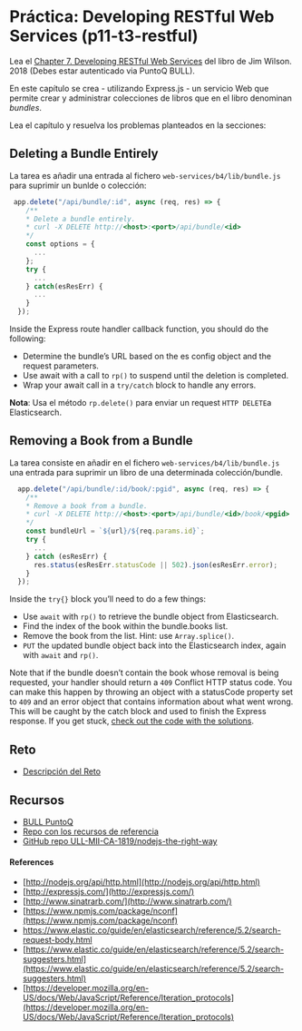 # Práctica: Developing RESTful Web Services (p11-t3-restful)

Lea el  [Chapter 7. Developing RESTful Web Services]({{site.bull_permanente}}/15vbjs7/ullsfx4340000000247287) del libro de Jim Wilson. 2018 (Debes estar autenticado via PuntoQ BULL).

En este capítulo se crea - utilizando Express.js - un servicio Web que permite crear y administrar colecciones de libros que en el libro denominan *bundles*.

Lea el capítulo y  resuelva los problemas planteados en la secciones:

## Deleting a Bundle Entirely 

La tarea es añadir una entrada al fichero `web-services/b4/lib/bundle.js` para suprimir un bunlde o colección:

```js
 app.delete("/api/bundle/:id", async (req, res) => {
    /**
    * Delete a bundle entirely.
    * curl -X DELETE http://<host>:<port>/api/bundle/<id>
    */
    const options = {
      ...
    };
    try {
      ...
    } catch(esResErr) {
      ...
    }
  });
```

Inside the Express route handler callback function, you should do the following:

* Determine the bundle’s URL based on the es config object and the request parameters.
* Use await with a call to `rp()` to suspend until the deletion is completed.
* Wrap your await call in a `try/catch` block to handle any errors.

**Nota**: Usa el método `rp.delete()` para enviar un request `HTTP DELETE`a  Elasticsearch.

## Removing a Book from a Bundle

La tarea consiste en añadir en el fichero `web-services/b4/lib/bundle.js` una entrada para suprimir un libro de una determinada colección/bundle.

```js
  app.delete("/api/bundle/:id/book/:pgid", async (req, res) => {
    /**
    * Remove a book from a bundle.
    * curl -X DELETE http://<host>:<port>/api/bundle/<id>/book/<pgid>
    */
    const bundleUrl = `${url}/${req.params.id}`;
    try {
      ...
    } catch (esResErr) {
      res.status(esResErr.statusCode || 502).json(esResErr.error);
    }
  });
```

Inside the `try{}` block you’ll need to do a few things:

* Use `await` with `rp()` to retrieve the bundle object from Elasticsearch.
* Find the index of the book within the bundle.books list.
* Remove the book from the list. Hint: use `Array.splice()`.
* `PUT` the updated bundle object back into the Elasticsearch index, again
with `await` and `rp()`.

Note that if the bundle doesn’t contain the book whose removal is being requested, your handler should return a `409` Conflict HTTP status code. You can make this happen by throwing an object with a statusCode property set to `409` and an error object that contains information about what went wrong. This will be caught by the catch block and used to finish the Express response.
If you get stuck, [check out the code with the solutions](https://github.com/ULL-MII-SYTWS-1920/book-solution-nodejs-the-right-way).

## Reto

* [Descripción del Reto](reto)

## Recursos

* [BULL PuntoQ](https://www.ull.es/servicios/biblioteca/servicios/puntoq/)
* [Repo con los recursos de referencia](https://github.com/ULL-MII-SYTWS-1920/books-shared)
* [GitHub repo ULL-MII-CA-1819/nodejs-the-right-way](https://github.com/ULL-MII-CA-1819/nodejs-the-right-way)

#### References

* [http://nodejs.org/api/http.html](http://nodejs.org/api/http.html)
* [http://expressjs.com/](http://expressjs.com/)
* [http://www.sinatrarb.com/](http://www.sinatrarb.com/)
* [https://www.npmjs.com/package/nconf](https://www.npmjs.com/package/nconf)
* [https://www.elastic.co/guide/en/elasticsearch/reference/5.2/search-request-body.html ](https://www.elastic.co/guide/en/elasticsearch/reference/5.2/search-request-body.html )
* [https://www.elastic.co/guide/en/elasticsearch/reference/5.2/search-suggesters.html](https://www.elastic.co/guide/en/elasticsearch/reference/5.2/search-suggesters.html)
* [https://developer.mozilla.org/en-US/docs/Web/JavaScript/Reference/Iteration_protocols](https://developer.mozilla.org/en-US/docs/Web/JavaScript/Reference/Iteration_protocols)

